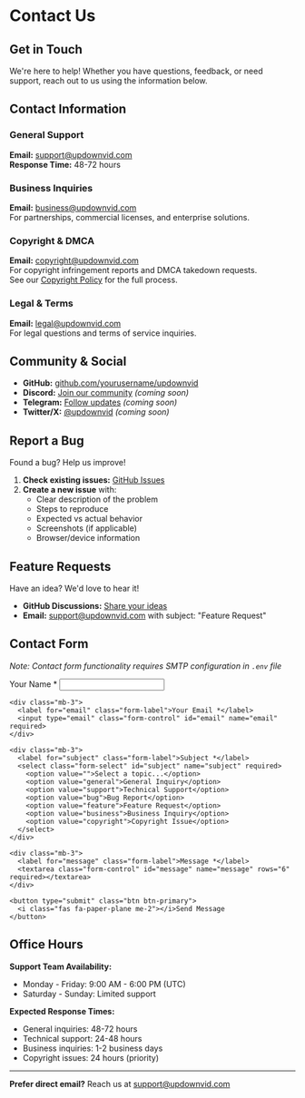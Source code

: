 
# Contact Us

## Get in Touch

We're here to help! Whether you have questions, feedback, or need support, reach out to us using the information below.

## Contact Information

### General Support
**Email:** support@updownvid.com  
**Response Time:** 48-72 hours

### Business Inquiries
**Email:** business@updownvid.com  
For partnerships, commercial licenses, and enterprise solutions.

### Copyright & DMCA
**Email:** copyright@updownvid.com  
For copyright infringement reports and DMCA takedown requests.  
See our [Copyright Policy](/copyright) for the full process.

### Legal & Terms
**Email:** legal@updownvid.com  
For legal questions and terms of service inquiries.

## Community & Social

- **GitHub:** [github.com/yourusername/updownvid](https://github.com/yourusername/updownvid)
- **Discord:** [Join our community](https://discord.gg/updownvid) _(coming soon)_
- **Telegram:** [Follow updates](https://t.me/updownvid) _(coming soon)_
- **Twitter/X:** [@updownvid](https://twitter.com/updownvid) _(coming soon)_

## Report a Bug

Found a bug? Help us improve!

1. **Check existing issues:** [GitHub Issues](https://github.com/yourusername/updownvid/issues)
2. **Create a new issue** with:
   - Clear description of the problem
   - Steps to reproduce
   - Expected vs actual behavior
   - Screenshots (if applicable)
   - Browser/device information

## Feature Requests

Have an idea? We'd love to hear it!

- **GitHub Discussions:** [Share your ideas](https://github.com/yourusername/updownvid/discussions)
- **Email:** support@updownvid.com with subject: "Feature Request"

## Contact Form

*Note: Contact form functionality requires SMTP configuration in `.env` file*

<div id="contact-form-container">
  <form id="contact-form" action="/submit_contact" method="POST">
    <div class="mb-3">
      <label for="name" class="form-label">Your Name *</label>
      <input type="text" class="form-control" id="name" name="name" required>
    </div>
    
    <div class="mb-3">
      <label for="email" class="form-label">Your Email *</label>
      <input type="email" class="form-control" id="email" name="email" required>
    </div>
    
    <div class="mb-3">
      <label for="subject" class="form-label">Subject *</label>
      <select class="form-select" id="subject" name="subject" required>
        <option value="">Select a topic...</option>
        <option value="general">General Inquiry</option>
        <option value="support">Technical Support</option>
        <option value="bug">Bug Report</option>
        <option value="feature">Feature Request</option>
        <option value="business">Business Inquiry</option>
        <option value="copyright">Copyright Issue</option>
      </select>
    </div>
    
    <div class="mb-3">
      <label for="message" class="form-label">Message *</label>
      <textarea class="form-control" id="message" name="message" rows="6" required></textarea>
    </div>
    
    <button type="submit" class="btn btn-primary">
      <i class="fas fa-paper-plane me-2"></i>Send Message
    </button>
  </form>
  
  <div id="form-response" class="mt-3" style="display: none;"></div>
</div>

<script>
document.getElementById('contact-form')?.addEventListener('submit', async (e) => {
  e.preventDefault();
  const form = e.target;
  const formData = new FormData(form);
  const responseDiv = document.getElementById('form-response');
  
  try {
    const response = await fetch('/submit_contact', {
      method: 'POST',
      body: formData
    });
    
    const result = await response.json();
    
    if (result.success) {
      responseDiv.className = 'alert alert-success mt-3';
      responseDiv.innerHTML = '<i class="fas fa-check-circle me-2"></i>' + result.message;
      form.reset();
    } else {
      responseDiv.className = 'alert alert-danger mt-3';
      responseDiv.innerHTML = '<i class="fas fa-exclamation-triangle me-2"></i>' + (result.error || 'Failed to send message');
    }
    
    responseDiv.style.display = 'block';
    setTimeout(() => { responseDiv.style.display = 'none'; }, 5000);
    
  } catch (error) {
    responseDiv.className = 'alert alert-danger mt-3';
    responseDiv.innerHTML = '<i class="fas fa-exclamation-triangle me-2"></i>Error sending message. Please try again or email us directly.';
    responseDiv.style.display = 'block';
  }
});
</script>

## Office Hours

**Support Team Availability:**
- Monday - Friday: 9:00 AM - 6:00 PM (UTC)
- Saturday - Sunday: Limited support

**Expected Response Times:**
- General inquiries: 48-72 hours
- Technical support: 24-48 hours
- Business inquiries: 1-2 business days
- Copyright issues: 24 hours (priority)

---

**Prefer direct email?** Reach us at support@updownvid.com
